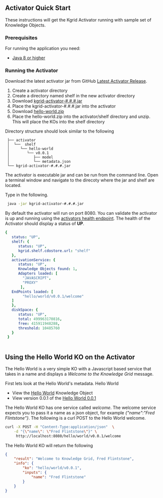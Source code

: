 
## Activator Quick Start

These instructions will get the Kgrid Activator running with sample set of Knowledge Objects.

### Prerequisites

For running the application you need:

- [Java 8 or higher](https://www.oracle.com/java/)

### Running the Activator

Download the latest activator jar from GitHub [Latest Activator Release](https://github.com/kgrid/kgrid-activator/releases/latest).

1. Create a activator directory
1. Create a directory named shelf in the new activator directory
1. Download [kgrid-activator-#.#.#.jar](https://github.com/kgrid/kgrid-activator/releases/latest)  
1. Place the kgrid-activator-#.#.#.jar into the activator
1. Download [hello-world.zip](https://github.com/kgrid-objects/example-collection/releases/latest) 
1. Place the hello-world.zip into the activator/shelf directory and unzip. This will place the KOs into the shelf directory


Directory structure should look similar to the following

```text  
 ├── activator   
 │  └──  shelf
 │     └── hello-world  
 │        └── v0.0.1
 │           ├── model
 │           └── metadata.json
 └── kgrid-activator-#.#.#.jar
```

The activator is executable jar and can be run from the command line.  Open a terminal window and navigate to the direcoty where the jar and shelf are located.  

Type in the following. 

```bash
 java -jar kgrid-activator-#.#.#.jar 
```

By default the activator will run on port 8080. You can validate the activator is up and running using 
the [activators health endpoint](http://localhost:8080/health).  The health of the Activator should display a status of **UP**.  

```yaml
{
   status: "UP",
   shelf: {
      status: "UP",
      kgrid.shelf.cdostore.url: "shelf"
   },
   activationService: {
      status: "UP",
      Knowledge Objects found: 1,
      Adapters loaded: [
        "JAVASCRIPT",
        "PROXY"
       ],
   EndPoints loaded: [
        "hello/world/v0.0.1/welcome"
   ]
   },
   diskSpace: {
      status: "UP",
      total: 499963170816,
      free: 415911948288,
      threshold: 10485760
   }
 }
 
```

## Using the Hello World KO on the Activator 

The Hello World is a very simple KO with a Javascript based service that takes in a name and displays 
 a _Welcome to the Knowledge Grid_ message. 
 
First lets look at the Hello World's metadata. Hello World
 
 * View the [Hello World](http://localhost:8080/hello/world) Knowledge Object
 * View version 0.0.1 of the [Hello World 0.0.1](http://localhost:8080/hello/world//v0.0.1)  

The Hello World KO has one service called _welcome_.  The welcome service expects you to pass it a name as a json 
object, for example _{"name":"Fred Flintstone"}_.  The following is a curl POST to the Hello World 
welcome.

```bash
curl -X POST -H "Content-Type:application/json"  \
    -d "{\"name\": \"Fred Flintstone\"}" \
     http://localhost:8080/hello/world/v0.0.1/welcome

```

The Hello World KO will return the following

```json
{
    "result": "Welcome to Knowledge Grid, Fred Flintstone",
    "info": {
        "ko": "hello/world/v0.0.1",
        "inputs": {
            "name": "Fred Flintstone"
        }
    }
}
```

